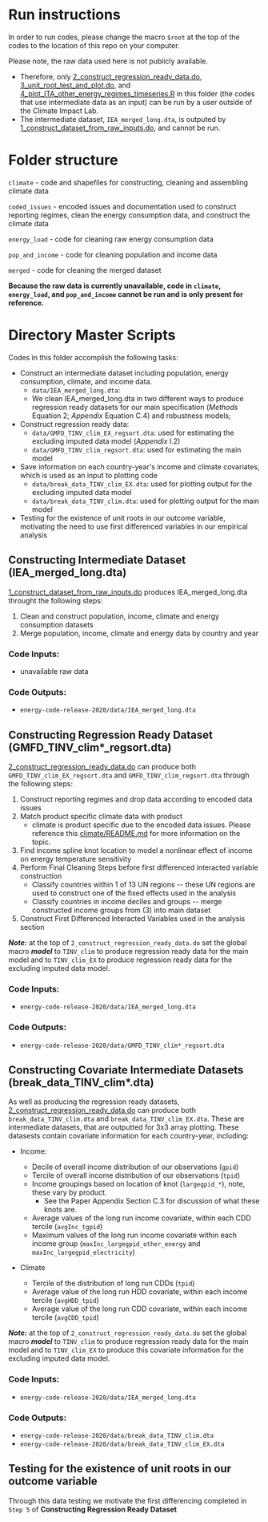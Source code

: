 # Run instructions

In order to run codes, please change the macro `$root` at the top of the codes to the location of this repo on your computer. 

Please note, the raw data used here is not publicly available. 
* Therefore, only [2_construct_regression_ready_data.do](https://github.com/ClimateImpactLab/energy-code-release-2020/blob/master/0_make_dataset/2_construct_regression_ready_data.do), 
[3_unit_root_test_and_plot.do](https://github.com/ClimateImpactLab/energy-code-release-2020/blob/master/0_make_dataset/3_unit_root_test_and_plot.do), and
[4_plot_ITA_other_energy_regimes_timeseries.R](https://github.com/ClimateImpactLab/energy-code-release-2020/blob/master/0_make_dataset/4_plot_ITA_other_energy_regimes_timeseries.R)
in this folder (the codes that use intermediate data as an input) can be run by a user outside of the Climate Impact Lab. 
* The intermediate dataset, `IEA_merged_long.dta`, is outputed by  [1_construct_dataset_from_raw_inputs.do](https://github.com/ClimateImpactLab/energy-code-release-2020/blob/master/0_make_dataset/1_construct_dataset_from_raw_inputs.do), and cannot be run.

# Folder structure

`climate` - code and shapefiles for constructing, cleaning and assembling climate data 

`coded_issues` - encoded issues and documentation used to construct reporting regimes, clean the energy consumption data, and construct the climate data

`energy_load` - code for cleaning raw energy consumption data

`pop_and_income` - code for cleaning population and income data

`merged` - code for cleaning the merged dataset

**Because the raw data is currently unavailable, code in `climate`, `energy_load`, and `pop_and_income` cannot be run and is only present for reference.**

# Directory Master Scripts

Codes in this folder accomplish the following tasks:
* Construct an intermediate dataset including population, energy consumption, climate, and income data. 
    * `data/IEA_merged_long.dta`: 
    *  We clean IEA_merged_long.dta in two different ways to produce regression ready datasets for our main specification (*Methods* Equation 2; *Appendix* Equation C.4) and robustness models;
* Construct regression ready data:
    * `data/GMFD_TINV_clim_EX_regsort.dta`: used for estimating the excluding imputed data model (*Appendix* I.2)
    * `data/GMFD_TINV_clim_regsort.dta`: used for estimating the main model
* Save information on each country-year's income and climate covariates, which is used as an input to plotting code
    * `data/break_data_TINV_clim_EX.dta`: used for plotting output for the excluding imputed data model
    * `data/break_data_TINV_clim.dta`: used for plotting output for the main model
* Testing for the existence of unit roots in our outcome variable, motivating the need to use first differenced variables in our empirical analysis

## Constructing Intermediate Dataset (IEA_merged_long.dta)

[1_construct_dataset_from_raw_inputs.do](https://github.com/ClimateImpactLab/energy-code-release-2020/blob/master/0_make_dataset/1_construct_dataset_from_raw_inputs.do) produces IEA_merged_long.dta throught the following steps:
1. Clean and construct population, income, climate and energy consumption datasets
2. Merge population, income, climate and energy data by country and year

### Code Inputs:
* unavailable raw data

### Code Outputs:
* `energy-code-release-2020/data/IEA_merged_long.dta`

## Constructing Regression Ready Dataset (GMFD_TINV_clim*_regsort.dta)

[2_construct_regression_ready_data.do](https://github.com/ClimateImpactLab/energy-code-release-2020/blob/master/0_make_dataset/2_construct_regression_ready_data.do) can produce both `GMFD_TINV_clim_EX_regsort.dta` and `GMFD_TINV_clim_regsort.dta` through the following steps:
1. Construct reporting regimes and drop data according to encoded data issues
2. Match product specific climate data with product
    * climate is product specific due to the encoded data issues. Please reference this [climate/README.md](https://github.com/ClimateImpactLab/energy-code-release-2020/tree/master/0_make_dataset/climate) for more information on the topic.
3. Find income spline knot location to model a nonlinear effect of income on energy temperature sensitivity
4. Perform Final Cleaning Steps before first differenced interacted variable construction
	* Classify countries within 1 of 13 UN regions -- these UN regions are used to construct one of the fixed effects used in the analysis
	* Classify countries in income deciles and groups -- merge constructed income groups from (3) into main dataset
5. Construct First Differenced Interacted Variables used in the analysis section

***Note:*** at the top of `2_construct_regression_ready_data.do` set the global macro ***model*** to `TINV_clim` to produce regression ready data for the main model and to `TINV_clim_EX` to produce regression ready data for the excluding imputed data model.

### Code Inputs:
* `energy-code-release-2020/data/IEA_merged_long.dta`

### Code Outputs:
* `energy-code-release-2020/data/GMFD_TINV_clim*_regsort.dta`

## Constructing Covariate Intermediate Datasets (break_data_TINV_clim*.dta)

As well as producing the regression ready datasets, [2_construct_regression_ready_data.do](https://github.com/ClimateImpactLab/energy-code-release-2020/blob/master/0_make_dataset/2_construct_regression_ready_data.do) 
can produce both `break_data_TINV_clim.dta` and `break_data_TINV_clim_EX.dta`. These are intermediate 
datasets, that are outputted for 3x3 array plotting. These datasests contain covariate information for each 
country-year, including:
* Income: 
    * Decile of overall income distribution of our observations (`gpid`)
    * Tercile of overall income distribution of our observations (`tpid`)
    * Income groupings based on location of knot (`largegpid_*`), note, these vary by product. 
        * See the Paper Appendix Section C.3 for discussion of what these knots are.  
    * Average values of the long run income covariate, within each CDD tercile (`avgInc_tgpid`)
    * Maximum values of the long run income covariate within each income group (`maxInc_largegpid_other_energy` and `maxInc_largegpid_electricity`)

* Climate
    * Tercile of the distribution of long run CDDs (`tpid`)
    * Average value of the long run HDD covariate, within each income tercile (`avgHDD_tpid`)
    * Average value of the long run CDD covariate, within each income tercile (`avgCDD_tpid`)

***Note:*** at the top of `2_construct_regression_ready_data.do` set the global macro ***model*** to `TINV_clim` to produce regression ready data for the main model and to `TINV_clim_EX` to produce this covariate information for the excluding imputed data model.

### Code Inputs:
* `energy-code-release-2020/data/IEA_merged_long.dta`

### Code Outputs:
* `energy-code-release-2020/data/break_data_TINV_clim.dta`
* `energy-code-release-2020/data/break_data_TINV_clim_EX.dta`

## Testing for the existence of unit roots in our outcome variable
Through this data testing we motivate the first differencing completed in `Step 5` of **Constructing Regression Ready Dataset**
